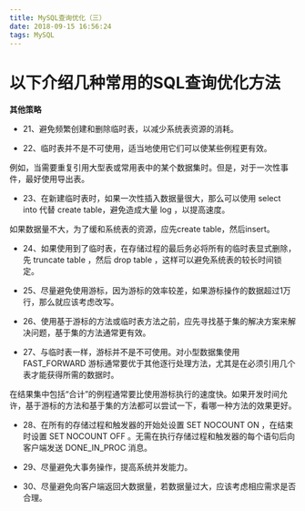 ```yaml
---
title: MySQL查询优化（三）
date: 2018-09-15 16:56:24
tags: MySQL
---
```

# 以下介绍几种常用的SQL查询优化方法

**其他策略** 

- 21、避免频繁创建和删除临时表，以减少系统表资源的消耗。

- 22、临时表并不是不可使用，适当地使用它们可以使某些例程更有效。

例如，当需要重复引用大型表或常用表中的某个数据集时。但是，对于一次性事件，最好使用导出表。

- 23、在新建临时表时，如果一次性插入数据量很大，那么可以使用 select into 代替 create table，避免造成大量 log ，以提高速度。

如果数据量不大，为了缓和系统表的资源，应先create table，然后insert。

- 24、如果使用到了临时表，在存储过程的最后务必将所有的临时表显式删除，先 truncate table ，然后 drop table ，这样可以避免系统表的较长时间锁定。

- 25、尽量避免使用游标，因为游标的效率较差，如果游标操作的数据超过1万行，那么就应该考虑改写。

- 26、使用基于游标的方法或临时表方法之前，应先寻找基于集的解决方案来解决问题，基于集的方法通常更有效。

- 27、与临时表一样，游标并不是不可使用。对小型数据集使用 FAST_FORWARD 游标通常要优于其他逐行处理方法，尤其是在必须引用几个表才能获得所需的数据时。

在结果集中包括“合计”的例程通常要比使用游标执行的速度快。如果开发时间允许，基于游标的方法和基于集的方法都可以尝试一下，看哪一种方法的效果更好。

- 28、在所有的存储过程和触发器的开始处设置 SET NOCOUNT ON ，在结束时设置 SET NOCOUNT OFF 。无需在执行存储过程和触发器的每个语句后向客户端发送 DONE_IN_PROC 消息。

- 29、尽量避免大事务操作，提高系统并发能力。

- 30、尽量避免向客户端返回大数据量，若数据量过大，应该考虑相应需求是否合理。